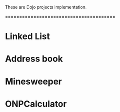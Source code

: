 These are Dojo projects implementation.

=======================================


Linked List
===================

Address book
===================

Minesweeper
===================

ONPCalculator
===================
